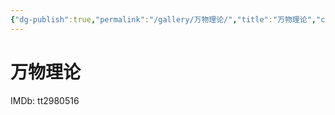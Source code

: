 ```yaml
---
{"dg-publish":true,"permalink":"/gallery/万物理论/","title":"万物理论","created":"2025-05-31T16:11:01.652+08:00"}
---
```



# 万物理论

IMDb: tt2980516
